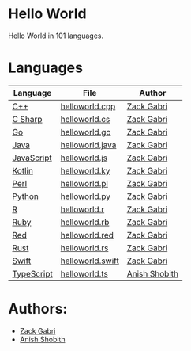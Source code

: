 # Hello World
Hello World in 101 languages.

# Languages


| Language                                                                  | File                                      | Author
| ------------------------------------------------------------------------- | ----------------------------------------- | ----------------------------------------------------- |
| [C++](https://en.wikipedia.org/wiki/C%2B%2B)                              | [helloworld.cpp](helloworld.cpp)          | [Zack Gabri](https://github.com/ZackGabri/)           |
| [C Sharp](https://en.wikipedia.org/wiki/C_Sharp_(programming_language))   | [helloworld.cs](helloworld.cs)            | [Zack Gabri](https://github.com/ZackGabri/)           |
| [Go](https://en.wikipedia.org/wiki/Go_(programming_language))             | [helloworld.go](helloworld.go)            | [Zack Gabri](https://github.com/ZackGabri/)           |
| [Java](https://en.wikipedia.org/wiki/Java_(programming_language))         | [helloworld.java](helloworld.java)        | [Zack Gabri](https://github.com/ZackGabri/)           |
| [JavaScript](https://en.wikipedia.org/wiki/JavaScript)                    | [helloworld.js](helloworld.js)            | [Zack Gabri](https://github.com/ZackGabri/)           |
| [Kotlin](https://en.wikipedia.org/wiki/Kotlin_(programming_language))     | [helloworld.ky](helloworld.kt)            | [Zack Gabri](https://github.com/ZackGabri/)           |
| [Perl](https://en.wikipedia.org/wiki/Perl)                                | [helloworld.pl](helloworld.pl)            | [Zack Gabri](https://github.com/ZackGabri/)           |
| [Python](https://en.wikipedia.org/wiki/Python_(programming_language))     | [helloworld.py](helloworld.py)            | [Zack Gabri](https://github.com/ZackGabri/)           |
| [R](https://en.wikipedia.org/wiki/R_(programming_language))               | [helloworld.r](helloworld.r)              | [Zack Gabri](https://github.com/ZackGabri/)           |
| [Ruby](https://en.wikipedia.org/wiki/Ruby_(programming_language))         | [helloworld.rb](helloworld.rb)            | [Zack Gabri](https://github.com/ZackGabri/)           |
| [Red](https://en.wikipedia.org/wiki/Red_(programming_language))           | [helloworld.red](helloworld.red)          | [Zack Gabri](https://github.com/ZackGabri/)           |
| [Rust](https://en.wikipedia.org/wiki/Rust_(programming_language))         | [helloworld.rs](helloworld.rs)            | [Zack Gabri](https://github.com/ZackGabri/)           |
| [Swift](https://en.wikipedia.org/wiki/Swift_(programming_language))       | [helloworld.swift](helloworld.swift)      | [Zack Gabri](https://github.com/ZackGabri/)           |
| [TypeScript](https://en.wikipedia.org/wiki/TypeScript)                    | [helloworld.ts](helloworld.ts)            | [Anish Shobith](https://github.com/Anish-Shobith)     |


# Authors: 
- [Zack Gabri](https://github.com/ZackGabri)
- [Anish Shobith](https://github.com/Anish-Shobith)


